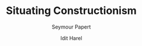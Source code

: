 ---
layout: leaf-node
title: "Situating Constructionism"
title-url: "http://web.media.mit.edu/~calla/web_comunidad/Reading-En/situating_constructionism.pdf"
author: ["Seymour Papert","Idit Harel"]
groups: pedagogical-styles
categories: constructionism
topics: scholarly-readings
summary: >
    Situating Constructionism is the first chapter is the book Constructionism.  Papert and Harel explicitly
    state the differences between constructionism and constructivism, with constructionism loosely defined
    as learning by doing. The link to the book on Amazon is here http://www.amazon.com/Constructionism-Idit-Harel/dp/0893917869/ref=sr_1_1?ie=UTF8&qid=1439332348&sr=8-1&keywords=constructionism+papert
cite: >
    Papert, S. & Harel, I. (1991) Constructionism. Ablex Publishing Corporation. Retrieved from http://web.media.mit.edu/~calla/web_comunidad/Reading-En/situating_constructionism.pdf
pub-date: 1991-01-01
added-date: 2017-04-22
resource-type: pdf-document
---